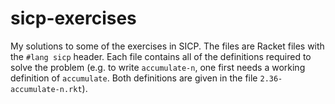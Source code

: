 # sicp-exercises
My solutions to some of the exercises in SICP. The files are Racket files with the `#lang sicp` header. Each file contains all of the definitions required to solve the problem (e.g. to write `accumulate-n`, one first needs a working definition of `accumulate`. Both definitions are given in the file `2.36-accumulate-n.rkt`).
